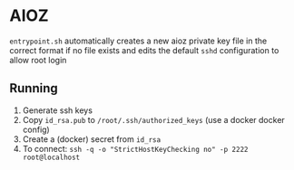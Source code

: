 # AIOZ
`entrypoint.sh` automatically creates a new aioz private key file in the correct format if no file exists and edits the default `sshd` configuration to allow root login

## Running
1. Generate ssh keys
2. Copy `id_rsa.pub` to `/root/.ssh/authorized_keys` (use a docker docker config)
3. Create a (docker) secret from `id_rsa`
4. To connect: `ssh -q -o "StrictHostKeyChecking no" -p 2222 root@localhost`
